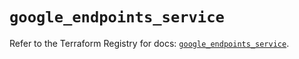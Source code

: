 # `google_endpoints_service`

Refer to the Terraform Registry for docs: [`google_endpoints_service`](https://registry.terraform.io/providers/hashicorp/google-beta/5.29.0/docs/resources/google_endpoints_service).
